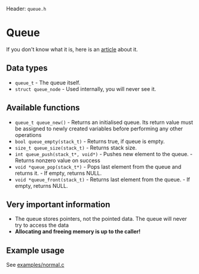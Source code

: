 Header: `queue.h`

# Queue
If you don't know what it is, here is an [article](https://en.wikipedia.org/wiki/Queue_(abstract_data_type)) about it.

## Data types

* `queue_t`
        - The queue itself.
* `struct queue_node`
        - Used internally, you will never see it.

## Available functions

* `queue_t queue_new()`
        - Returns an initialised queue. Its return value must be assigned to newly created variables before performing any other operations
* `bool queue_empty(stack_t)`
        - Returns true, if queue is empty.
* `size_t queue_size(stack_t)`
        - Returns stack size.
* `int queue_push(stack_t*, void*)`
        - Pushes new element to the queue.
        - Returns nonzero value on success
* `void *queue_pop(stack_t*)`
        - Pops last element from the queue and returns it.
        - If empty, returns NULL.
* `void *queue_front(stack_t)`
        - Returns last element from the queue.
        - If empty, returns NULL.

## Very important information

- The queue stores pointers, not the pointed data. The queue will never try to access the data
- **Allocating and freeing memory is up to the caller!**


## Example usage

See [examples/normal.c](/examples/normal.c)
